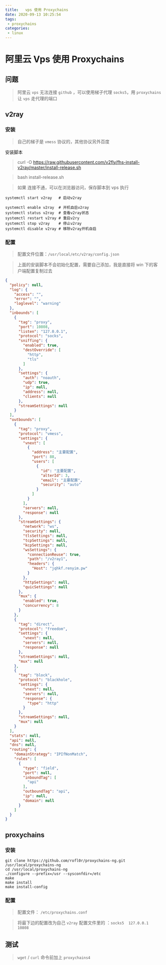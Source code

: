 ```yaml
---
title:   vps 使用 Proxychains
date: 2020-09-13 10:25:54
tags: 
 - proxychains
categories: 
 - linux
---
```

# 阿里云 Vps 使用 Proxychains

## 问题

> 阿里云 `vps` 无法连接 `github` ，可以使用梯子代理 `socks5`，用 `proxychains` 让 `vps` 走代理的端口

## v2ray

### 安装



> 自己的梯子是 `vmess` 协议的，其他协议另外百度

安装脚本

>curl -O https://raw.githubusercontent.com/v2fly/fhs-install-v2ray/master/install-release.sh

> bash install-release.sh


> 如果 连接不通，可以在浏览器访问，保存脚本到 vps 执行

```shell
systemctl start v2ray   # 启动v2ray

systemctl enable v2ray  # 开机自启v2ray
systemctl status v2ray  # 查看v2ray状态
systemctl restart v2ray # 重启v2ry
systemctl stop v2ray    # 停止v2ray
systemctl disable v2ray # 移除v2ray开机自启
```

### 配置

> 配置文件位置：`/usr/local/etc/v2ray/config.json`

> 上面的安装脚本不会初始化配置，需要自己添加，我是直接将 win 下的客户端配置复制过去

```json
{
  "policy": null,
  "log": {
    "access": "",
    "error": "",
    "loglevel": "warning"
  },
  "inbounds": [
    {
      "tag": "proxy",
      "port": 10808,
      "listen": "127.0.0.1",
      "protocol": "socks",
      "sniffing": {
        "enabled": true,
        "destOverride": [
          "http",
          "tls"
        ]
      },
      "settings": {
        "auth": "noauth",
        "udp": true,
        "ip": null,
        "address": null,
        "clients": null
      },
      "streamSettings": null
    }
  ],
  "outbounds": [
    {
      "tag": "proxy",
      "protocol": "vmess",
      "settings": {
        "vnext": [
          {
            "address": "主要配置",
            "port": 88,
            "users": [
              {
                "id": "主要配置",
                "alterId": 3,
                "email": "主要配置",
                "security": "auto"
              }
            ]
          }
        ],
        "servers": null,
        "response": null
      },
      "streamSettings": {
        "network": "ws",
        "security": null,
        "tlsSettings": null,
        "tcpSettings": null,
        "kcpSettings": null,
        "wsSettings": {
          "connectionReuse": true,
          "path": "/v2ray1",
          "headers": {
            "Host": "jqhkf.renyim.pw"
          }
        },
        "httpSettings": null,
        "quicSettings": null
      },
      "mux": {
        "enabled": true,
        "concurrency": 8
      }
    },
    {
      "tag": "direct",
      "protocol": "freedom",
      "settings": {
        "vnext": null,
        "servers": null,
        "response": null
      },
      "streamSettings": null,
      "mux": null
    },
    {
      "tag": "block",
      "protocol": "blackhole",
      "settings": {
        "vnext": null,
        "servers": null,
        "response": {
          "type": "http"
        }
      },
      "streamSettings": null,
      "mux": null
    }
  ],
  "stats": null,
  "api": null,
  "dns": null,
  "routing": {
    "domainStrategy": "IPIfNonMatch",
    "rules": [
      {
        "type": "field",
        "port": null,
        "inboundTag": [
          "api"
        ],
        "outboundTag": "api",
        "ip": null,
        "domain": null
      }
    ]
  }
}
```



## proxychains

### 安装



```shell
git clone https://github.com/rofl0r/proxychains-ng.git /usr/local/proxychains-ng
cd /usr/local/proxychains-ng
./configure --prefix=/usr --sysconfdir=/etc
make 
make install
make install-config
```

### 配置

> 配置文件： `/etc/proxychains.conf`

> 将最下边的配置改为自己 `v2ray` 配置文件里的 ：`socks5  127.0.0.1 10808`

## 测试

> `wget` / `curl` 命令前加上 `proxychains4`